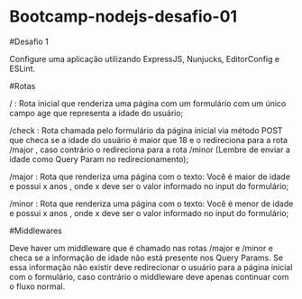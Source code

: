 # Bootcamp-nodejs-desafio-01

#Desafio 1

Configure uma aplicação utilizando ExpressJS, Nunjucks, EditorConfig e ESLint.

#Rotas

/ : Rota inicial que renderiza uma página com um formulário com um único campo age
que representa a idade do usuário;

/check : Rota chamada pelo formulário da página inicial via método POST que checa se a
idade do usuário é maior que 18 e o redireciona para a rota /major , caso contrário o
redireciona para a rota /minor (Lembre de enviar a idade como Query Param no
redirecionamento);

/major : Rota que renderiza uma página com o texto: Você é maior de idade e
possui x anos , onde x deve ser o valor informado no input do formulário;

/minor : Rota que renderiza uma página com o texto: Você é menor de idade e
possui x anos , onde x deve ser o valor informado no input do formulário;

#Middlewares

Deve haver um middleware que é chamado nas rotas /major e /minor e checa se a
informação de idade não está presente nos Query Params. Se essa informação não existir deve
redirecionar o usuário para a página inicial com o formulário, caso contrário o middleware deve
apenas continuar com o fluxo normal.
